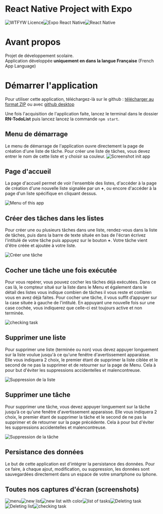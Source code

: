 # React Native Project with Expo

![WTFYW Licence](https://s23527.pcdn.co/wp-content/uploads/2015/12/DWTFPL-670x324.jpg.optimal.jpg)![Expo React Native](https://is5-ssl.mzstatic.com/image/thumb/Purple124/v4/74/41/2c/74412c63-5df6-e493-c0f6-4e64faf468ae/source/256x256bb.jpg)![React Native](https://cssilize.com/img/reactnative-logo.png)

# Avant propos
Projet de développement scolaire.  
Application développée **uniquement en dans la langue Française** (French App Language)

# Démarrer l'application

Pour utiliser cette application, téléchargez-là sur le github : [télécharger au format ZIP](https://github.com/Maxime-Larroze/RN-TodoList/archive/1.1.zip)
ou avec [github desktop](https://desktop.github.com/)

Une fois l'acquisition de l'application faite, lancez le terminal dans le dossier **RN-TodoList** puis lancez lancez la commande `npm start`.

## Menu de démarrage
Le menu de démarrage de l'application ouvre directement la page de création d'une liste de tâche. Pour créer une liste de tâches, vous devez entrer le nom de cette liste et y choisir sa couleur. 
 ![Screenshot init app](https://nsa40.casimages.com/img/2020/12/30/mini_201230114936372044.jpg)
## Page d'accueil
La page d'accueil permet de voir l'ensemble des listes, d'accéder à la page de création d'une nouvelle liste signalée par un **+**, ou encore d'accéder à la page d'un liste spécifique en cliquant dessus.

![Menu of this app](https://nsa40.casimages.com/img/2020/12/30/mini_20123011493653862.jpg)
## Créer des tâches dans les listes
Pour créer une ou plusieurs tâches dans une liste, rendez-vous dans la liste de tâches, puis dans la barre de texte située en bas de l'écran écrivez l'intitulé de votre tâche puis appuyez sur le bouton **+**. Votre tâche vient d'être créée et ajoutée à votre liste.

![Créer une tâche](https://nsa40.casimages.com/img/2020/12/30/mini_201230114937198320.jpg)


## Cocher une tâche une fois exécutée

Pour vous repérer, vous pouvez cocher les tâches déjà exécutées. Dans ce cas là, le compteur situé sur la liste dans le Menu et également dans le détail des listes vous indique combien de tâches il vous reste et combien vous en avez déjà faites. Pour cocher une tâche, il vous suffit d’appuyer sur la case située à gauche de l'intitulé. En appuyant une nouvelle fois sur une case cochée, vous indiquerez que celle-ci est toujours active et non terminée.

 ![checking task](https://nsa40.casimages.com/img/2020/12/30/mini_201230121217959575.jpg)

## Supprimer une liste

Pour supprimer une liste (terminée ou non) vous devez appuyer longuement sur la liste voulue jusqu'à ce qu'une fenêtre d'avertissement apparaisse. Elle vous indiquera 2 choix, le premier étant de supprimer la liste ciblée et le second de ne pas la supprimer et de retourner sur la page de Menu. Cela à pour but d'éviter les suppressions accidentelles et malencontreuse.

![Suppression de la liste](https://nsa40.casimages.com/img/2020/12/30/mini_201230114937737451.jpg)

## Supprimer une tâche

Pour supprimer une tâche, vous devez appuyer longuement sur la tâche jusqu’à ce qu'une fenêtre d'avertissement apparaisse. Elle vous indiquera 2 choix, le premier étant de supprimer la tâche et le second de ne pas la supprimer et de retourner sur la page précédente. Cela à pour but d'éviter les suppressions accidentelles et malencontreuse.

![Suppression de la tâche](https://nsa40.casimages.com/img/2020/12/30/mini_201230114937452638.jpg)

## Persistance des données

Le but de cette application est d'intégrer la persistance des données. Pour ce faire, à chaque ajout, modification, ou suppression, les données sont sauvegardées directement dans un espace de votre smartphone ou Iphone.


## Toutes nos captures d'écran (screenshots)

![menu](https://nsa40.casimages.com/img/2020/12/30/mini_20123011493653862.jpg)![new list](https://nsa40.casimages.com/img/2020/12/30/mini_201230114936372044.jpg)![new list with color](https://nsa40.casimages.com/img/2020/12/30/mini_201230114936633516.jpg)![list of tasks](https://nsa40.casimages.com/img/2020/12/30/mini_201230114937198320.jpg)![Deleting task](https://nsa40.casimages.com/img/2020/12/30/mini_201230114937452638.jpg)![Deleting list](https://nsa40.casimages.com/img/2020/12/30/mini_201230114937737451.jpg)![checking task](https://nsa40.casimages.com/img/2020/12/30/mini_201230121217959575.jpg)
